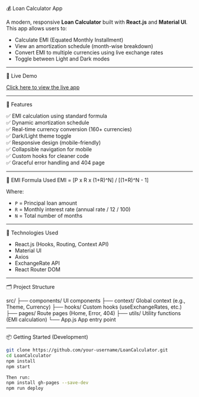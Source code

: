 💰 Loan Calculator App

A modern, responsive **Loan Calculator** built with **React.js** and **Material UI**. This app allows users to:

- Calculate EMI (Equated Monthly Installment)
- View an amortization schedule (month-wise breakdown)
- Convert EMI to multiple currencies using live exchange rates
- Toggle between Light and Dark modes

---

🔗 Live Demo

[Click here to view the live app](https://Ashik00011.github.io/LoanCalculator)

---

🚀 Features

✅ EMI calculation using standard formula  
✅ Dynamic amortization schedule  
✅ Real-time currency conversion (160+ currencies)  
✅ Dark/Light theme toggle  
✅ Responsive design (mobile-friendly)  
✅ Collapsible navigation for mobile  
✅ Custom hooks for cleaner code  
✅ Graceful error handling and 404 page

---

📐 EMI Formula Used
EMI = [P x R x (1+R)^N] / [(1+R)^N - 1]

Where:

- `P` = Principal loan amount  
- `R` = Monthly interest rate (annual rate / 12 / 100)  
- `N` = Total number of months

---

🔧 Technologies Used

- React.js (Hooks, Routing, Context API)
- Material UI
- Axios
- ExchangeRate API
- React Router DOM

---

🗂️ Project Structure

src/
├── components/  UI components
├── context/  Global context (e.g., Theme, Currency)
├── hooks/  Custom hooks (useExchangeRates, etc.)
├── pages/  Route pages (Home, Error, 404)
├── utils/  Utility functions (EMI calculation)
└── App.js  App entry point


---

📦 Getting Started (Development)

```bash
git clone https://github.com/your-username/LoanCalculator.git
cd LoanCalculator
npm install
npm start

Then run:
npm install gh-pages --save-dev
npm run deploy

